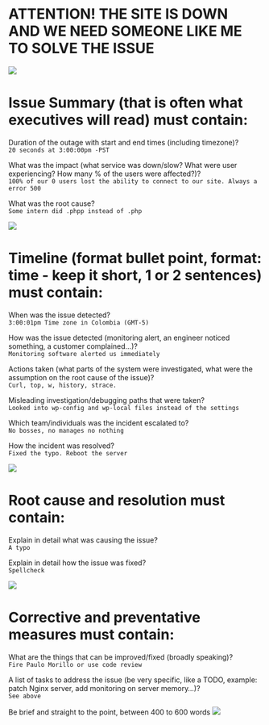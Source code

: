 # ATTENTION! THE SITE IS DOWN AND WE NEED SOMEONE LIKE ME TO SOLVE THE ISSUE
<img src="https://media1.tenor.com/images/85caab51be730a4e1290cd99d7d6e085/tenor.gif">


# Issue Summary (that is often what executives will read) must contain:

Duration of the outage with start and end times (including timezone)?  
`20 seconds at 3:00:00pm -PST`
    
What was the impact (what service was down/slow? What were user experiencing? How many % of the users were affected?)?   
`100% of our 0 users lost the ability to connect to our site. Always a error 500`

What was the root cause?  
`Some intern did .phpp instead of .php`

<img src="https://i.gifer.com/2vs0.gif">



# Timeline (format bullet point, format: time - keep it short, 1 or 2 sentences) must contain:

When was the issue detected?  
`3:00:01pm Time zone in Colombia (GMT-5)`

How was the issue detected (monitoring alert, an engineer noticed something, a customer complained…)?  
`Monitoring software alerted us immediately`

Actions taken (what parts of the system were investigated, what were the assumption on the root cause of the issue)?  
`Curl, top, w, history, strace.`

Misleading investigation/debugging paths that were taken?  
`Looked into wp-config and wp-local files instead of the settings`

Which team/individuals was the incident escalated to?   
`No bosses, no manages no nothing`

How the incident was resolved?   
`Fixed the typo. Reboot the server`

<img src="https://media.tenor.com/images/00760d23371272db216da7919ce7c884/tenor.gif">



# Root cause and resolution must contain:

Explain in detail what was causing the issue?   
`A typo`

Explain in detail how the issue was fixed?  
`Spellcheck`


<img src="https://media1.tenor.com/images/b8401d232cca2fa7cb5e0e876de4f3cd/tenor.gif?itemid=5096483">



# Corrective and preventative measures must contain:

What are the things that can be improved/fixed (broadly speaking)?  
`Fire Paulo Morillo or use code review`

A list of tasks to address the issue (be very specific, like a TODO, example: patch Nginx server, add monitoring on server memory…)?  
`See above`

Be brief and straight to the point, between 400 to 600 words
<img src="https://i.kym-cdn.com/photos/images/original/001/050/209/b01.png">
